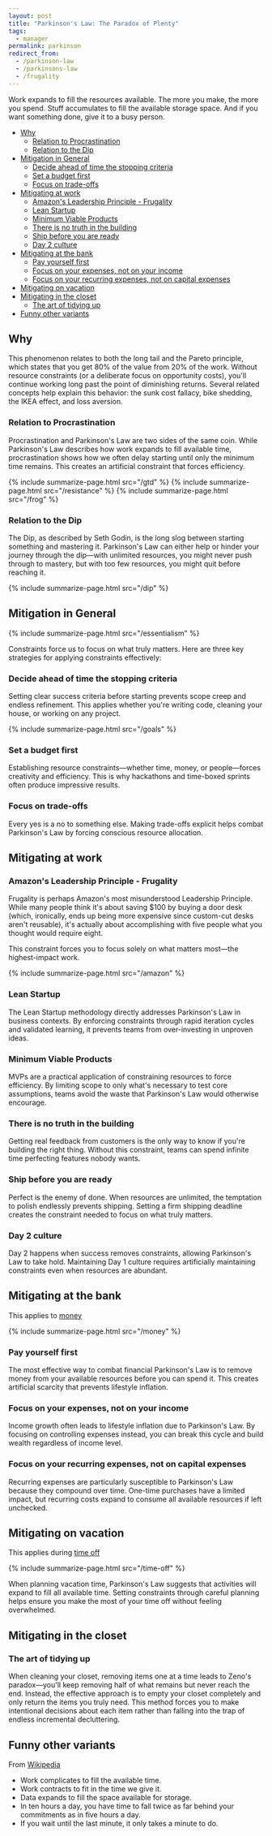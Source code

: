 ```yaml
---
layout: post
title: "Parkinson's Law: The Paradox of Plenty"
tags:
  - manager
permalink: parkinson
redirect_from:
  - /parkinson-law
  - /parkinsons-law
  - /frugality
---
```


Work expands to fill the resources available. The more you make, the more you spend. Stuff accumulates to fill the available storage space. And if you want something done, give it to a busy person.

<!-- prettier-ignore-start -->
<!-- vim-markdown-toc-start -->

- [Why](#why)
    - [Relation to Procrastination](#relation-to-procrastination)
    - [Relation to the Dip](#relation-to-the-dip)
- [Mitigation in General](#mitigation-in-general)
    - [Decide ahead of time the stopping criteria](#decide-ahead-of-time-the-stopping-criteria)
    - [Set a budget first](#set-a-budget-first)
    - [Focus on trade-offs](#focus-on-trade-offs)
- [Mitigating at work](#mitigating-at-work)
    - [Amazon's Leadership Principle - Frugality](#amazons-leadership-principle---frugality)
    - [Lean Startup](#lean-startup)
    - [Minimum Viable Products](#minimum-viable-products)
    - [There is no truth in the building](#there-is-no-truth-in-the-building)
    - [Ship before you are ready](#ship-before-you-are-ready)
    - [Day 2 culture](#day-2-culture)
- [Mitigating at the bank](#mitigating-at-the-bank)
    - [Pay yourself first](#pay-yourself-first)
    - [Focus on your expenses, not on your income](#focus-on-your-expenses-not-on-your-income)
    - [Focus on your recurring expenses, not on capital expenses](#focus-on-your-recurring-expenses-not-on-capital-expenses)
- [Mitigating on vacation](#mitigating-on-vacation)
- [Mitigating in the closet](#mitigating-in-the-closet)
    - [The art of tidying up](#the-art-of-tidying-up)
- [Funny other variants](#funny-other-variants)

<!-- vim-markdown-toc-end -->
<!-- prettier-ignore-end -->

## Why

This phenomenon relates to both the long tail and the Pareto principle, which states that you get 80% of the value from 20% of the work. Without resource constraints (or a deliberate focus on opportunity costs), you'll continue working long past the point of diminishing returns. Several related concepts help explain this behavior: the sunk cost fallacy, bike shedding, the IKEA effect, and loss aversion.

### Relation to Procrastination

Procrastination and Parkinson's Law are two sides of the same coin. While Parkinson's Law describes how work expands to fill available time, procrastination shows how we often delay starting until only the minimum time remains. This creates an artificial constraint that forces efficiency.

{% include summarize-page.html src="/gtd" %}
{% include summarize-page.html src="/resistance" %}
{% include summarize-page.html src="/frog" %}

### Relation to the Dip

The Dip, as described by Seth Godin, is the long slog between starting something and mastering it. Parkinson's Law can either help or hinder your journey through the dip—with unlimited resources, you might never push through to mastery, but with too few resources, you might quit before reaching it.

{% include summarize-page.html src="/dip" %}

## Mitigation in General

{% include summarize-page.html src="/essentialism" %}

Constraints force us to focus on what truly matters. Here are three key strategies for applying constraints effectively:

### Decide ahead of time the stopping criteria

Setting clear success criteria before starting prevents scope creep and endless refinement. This applies whether you're writing code, cleaning your house, or working on any project.

{% include summarize-page.html src="/goals" %}

### Set a budget first

Establishing resource constraints—whether time, money, or people—forces creativity and efficiency. This is why hackathons and time-boxed sprints often produce impressive results.

### Focus on trade-offs

Every yes is a no to something else. Making trade-offs explicit helps combat Parkinson's Law by forcing conscious resource allocation.

## Mitigating at work

### Amazon's Leadership Principle - Frugality

Frugality is perhaps Amazon's most misunderstood Leadership Principle. While many people think it's about saving $100 by buying a door desk (which, ironically, ends up being more expensive since custom-cut desks aren't reusable), it's actually about accomplishing with five people what you thought would require eight.

This constraint forces you to focus solely on what matters most—the highest-impact work.

{% include summarize-page.html src="/amazon" %}

### Lean Startup

The Lean Startup methodology directly addresses Parkinson's Law in business contexts. By enforcing constraints through rapid iteration cycles and validated learning, it prevents teams from over-investing in unproven ideas.

### Minimum Viable Products

MVPs are a practical application of constraining resources to force efficiency. By limiting scope to only what's necessary to test core assumptions, teams avoid the waste that Parkinson's Law would otherwise encourage.

### There is no truth in the building

Getting real feedback from customers is the only way to know if you're building the right thing. Without this constraint, teams can spend infinite time perfecting features nobody wants.

### Ship before you are ready

Perfect is the enemy of done. When resources are unlimited, the temptation to polish endlessly prevents shipping. Setting a firm shipping deadline creates the constraint needed to focus on what truly matters.

### Day 2 culture

Day 2 happens when success removes constraints, allowing Parkinson's Law to take hold. Maintaining Day 1 culture requires artificially maintaining constraints even when resources are abundant.

## Mitigating at the bank

This applies to [money](/money)

{% include summarize-page.html src="/money" %}

### Pay yourself first

The most effective way to combat financial Parkinson's Law is to remove money from your available resources before you can spend it. This creates artificial scarcity that prevents lifestyle inflation.

### Focus on your expenses, not on your income

Income growth often leads to lifestyle inflation due to Parkinson's Law. By focusing on controlling expenses instead, you can break this cycle and build wealth regardless of income level.

### Focus on your recurring expenses, not on capital expenses

Recurring expenses are particularly susceptible to Parkinson's Law because they compound over time. One-time purchases have a limited impact, but recurring costs expand to consume all available resources if left unchecked.

## Mitigating on vacation

This applies during [time off](/time-off)

{% include summarize-page.html src="/time-off" %}

When planning vacation time, Parkinson's Law suggests that activities will expand to fill all available time. Setting constraints through careful planning helps ensure you make the most of your time off without feeling overwhelmed.

## Mitigating in the closet

### The art of tidying up

When cleaning your closet, removing items one at a time leads to Zeno's paradox—you'll keep removing half of what remains but never reach the end. Instead, the effective approach is to empty your closet completely and only return the items you truly need. This method forces you to make intentional decisions about each item rather than falling into the trap of endless incremental decluttering.

## Funny other variants

From [Wikipedia](https://en.wikipedia.org/wiki/Parkinson's_law?wprov=sfti1)

- Work complicates to fill the available time.
- Work contracts to fit in the time we give it.
- Data expands to fill the space available for storage.
- In ten hours a day, you have time to fall twice as far behind your commitments as in five hours a day.
- If you wait until the last minute, it only takes a minute to do.
